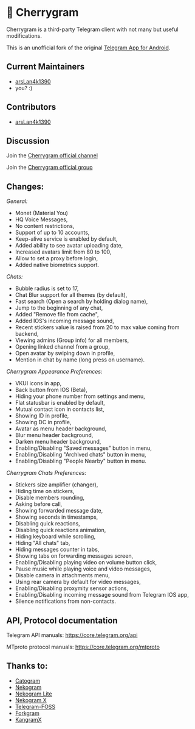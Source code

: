 # 🍒 Cherrygram

Cherrygram is a third-party Telegram client with not many but useful modifications.

This is an unofficial fork of the original [Telegram App for Android](https://github.com/DrKLO/Telegram).

## Current Maintainers

- [arsLan4k1390](https://github.com/arsLan4k1390)
- you? :)

## Contributors

- [arsLan4k1390](https://github.com/arsLan4k1390)


## Discussion

Join the [Cherrygram official channel](https://t.me/cherry_gram)

Join the [Cherrygram official group](https://t.me/cherry_gram_support)

## Changes:

*General:*
- Monet (Material You)
- HQ Voice Messages,
- No content restrictions,
- Support of up to 10 accounts,
- Keep-alive service is enabled by default,
- Added ability to see avatar uploading date,
- Increased avatars limit from 80 to 100,
- Allow to set a proxy before login,
- Added native biometrics support.

*Chats:*
- Bubble radius is set to 17,
- Chat Blur support for all themes (by default),
- Fast search (Open a search by holding dialog name),
- Jump to the beginning of any chat,
- Added "Remove file from cache",
- Added IOS's incoming message sound,
- Recent stickers value is raised from 20 to max value coming from backend,
- Viewing admins (Group info) for all members,
- Opening linked channel from a group,
- Open avatar by swiping down in profile,
- Mention in chat by name (long press on username).

*Cherrygram Appearance Preferences:*
- VKUI icons in app,
- Back button from IOS (Beta),
- Hiding your phone number from settings and menu,
- Flat statusbar is enabled by default,
- Mutual contact icon in contacts list,
- Showing ID in profile,
- Showing DC in profile,
- Avatar as menu header background,
- Blur menu header background,
- Darken menu header background,
- Enabling/Disabling "Saved messages" button in menu,
- Enabling/Disabling "Archived chats" button in menu,
- Enabling/Disabling "People Nearby" button in menu.

*Cherrygram Chats Preferences:*
- Stickers size amplifier (changer),
- Hiding time on stickers,
- Disable members rounding,
- Asking before call,
- Showing forwarded message date,
- Showing seconds in timestamps,
- Disabling quick reactions,
- Disabling quick reactions animation,
- Hiding keyboard while scrolling,
- Hiding "All chats" tab,
- Hiding messages counter in tabs,
- Showing tabs on forwarding messages screen,
- Enabling/Disabling playing video on volume button click,
- Pause music while playing voice and video messages,
- Disable camera in attachments menu,
- Using rear camera by default for video messages,
- Enabling/Disabling proxymity sensor actions,
- Enabling/Disabling incoming message sound from Telegram IOS app,
- Silence notifications from non-contacts.


## API, Protocol documentation

Telegram API manuals: https://core.telegram.org/api

MTproto protocol manuals: https://core.telegram.org/mtproto


## Thanks to:
- [Catogram](https://github.com/Catogram/Catogram)
- [Nekogram](https://gitlab.com/Nekogram/Nekogram)
- [Nekogram Lite](https://github.com/satouriko/nekolite)
- [Nekogram X](https://github.com/NekoX-Dev/NekoX)
- [Telegram-FOSS](https://github.com/Telegram-FOSS-Team/Telegram-FOSS)
- [Forkgram](https://github.com/Forkgram/TelegramAndroid)
- [KangramX](https://github.com/alissonlauffer/KangramX)
